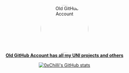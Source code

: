 <p align="center">
  <a href="https://github.com/q00r">
    <img src="https://github.com/q00r.png" alt="Old GitHub Account" width="150" style="border-radius: 50%;">
  </a>
  <br>
  <a href="https://github.com/q00r">
    <strong>Old GitHub Account has all my UNI projects and others</strong>
  </a>
</p>

<p align="center">
  <a href="https://github.com/anuraghazra/github-readme-stats">
    <img src="https://github-readme-stats.vercel.app/api?username=0xChilli" alt="0xChilli's GitHub stats">
  </a>
</p>

